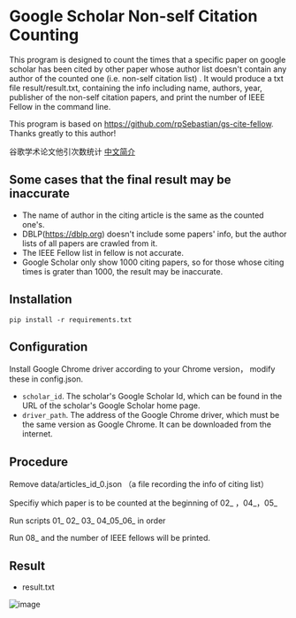 # Google Scholar Non-self Citation Counting

This program is designed to count the times that a specific paper on google scholar has been cited by other paper whose author list doesn't contain any author of the counted one (i.e. non-self citation list) . It would produce a txt file result/result.txt, containing the info including name, authors, year, publisher of the non-self citation papers, and print the number of IEEE Fellow in the command line.

This program is based on https://github.com/rpSebastian/gs-cite-fellow. Thanks greatly to this author!

谷歌学术论文他引次数统计  [中文简介](https://github.com/Wykay/GS-Non-self-citation-Counting/blob/main/README_CN.md)
## Some cases that the final result may be inaccurate

* The name of author in the citing article is the same as the counted one's.
* DBLP(https://dblp.org) doesn't include some papers' info, but the author lists of all papers are crawled from it.
* The IEEE Fellow list in fellow is not accurate.
* Google Scholar only show 1000 citing papers, so for those whose citing times is grater than 1000, the result may be inaccurate.

## Installation

```
pip install -r requirements.txt
```

## Configuration

Install Google Chrome driver according to your Chrome version， modify these in config.json.

* ``scholar_id``. The scholar's Google Scholar Id, which can be found in the URL of the scholar's Google Scholar home page.
* ``driver_path``. The address of the Google Chrome driver, which must be the same version as Google Chrome. It can be downloaded from the internet.

## Procedure


Remove data/articles_id_0.json （a file recording the info of citing list）

Specifiy which paper is to be counted at the beginning of 02_ ，04_，05_ 

Run scripts 01_ 02_ 03_ 04_05_06_ in order

Run 08_ and the number of IEEE fellows will be printed.

## Result

* result.txt

![image](https://github.com/EvenYYY/GS-other-citations-Crawling-new/blob/main/figures/result.png)
